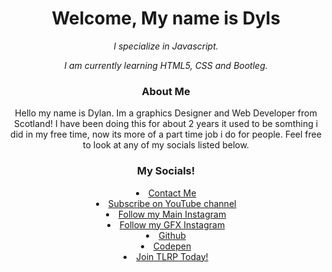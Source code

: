 
<h1 align="center">Welcome, My name is Dyls</h1>
<p align="center"><i>I specialize in Javascript.</i></p>
<p align="center"><i>I am currently learning HTML5, CSS and Bootleg.</i>

<h3 align="center">About Me</h3>
<p align="center"> Hello my name is Dylan. Im a graphics Designer and Web Developer from Scotland! I have been doing this for about 2 years it used to be somthing i did in my free time, now its more of a part time job i do for people. Feel free to look at any of my socials listed below. </p>

<h3 align="center">My Socials!</h3>

<li align="center"><a href="https://discordapp.com/users/417831013465587712/" class="link"><i class="fab fa-codepen"></i>Contact Me</a></li> 
<li align="center"><a href="https://www.youtube.com/channel/UCb5QwkQs0uBiRV0THheP48w" class="link"><i class="fab fa-youtube"></i> Subscribe on YouTube channel</a></li>
<li align="center"><a href="https://instagram.com/dylan_kyle_2004?utm_medium=copy_link" class="link"><i class="fab fa-codepen"></i>Follow my Main Instagram</a></li>
<li align="center"><a href="https://instagram.com/dev.dyls?utm_medium=copy_link" class="link"><i class="fab fa-codepen"></i>Follow my GFX Instagram</a></li>
<li align="center"><a href="https://github.com/Dev-Dyls" class="link"><i class="fab fa-github"></i> Github</a></li>
<li align="center"><a href="https://codepen.io/Dylan1872" class="link"><i class="fab fa-codepen"></i> Codepen</a></li>
<li align="center"><a href="https://discord.gg/EMrMQFgVng" class="link"><i class="fas fa-mobile-alt"></i>Join TLRP Today!</a></li>

<p align="center">
